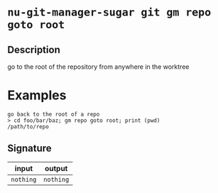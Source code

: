 # `nu-git-manager-sugar git gm repo goto root`
## Description
go to the root of the repository from anywhere in the worktree

# Examples
    go back to the root of a repo
    > cd foo/bar/baz; gm repo goto root; print (pwd)
    /path/to/repo

## Signature
| input     | output    |
| --------- | --------- |
| `nothing` | `nothing` |
